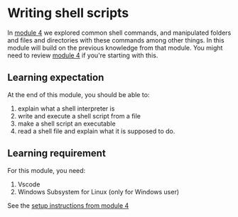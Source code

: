 # Writing shell scripts

In [module 4](../module_4/index.md) we explored common shell commands, and
manipulated folders and files and directories with these commands among other
things. In this module will build on the previous knowledge from that module.
You might need to review [module 4](../module_4/index.md) if you're starting
with this.

## Learning expectation

At the end of this module, you should be able to:

1. explain what a shell interpreter is
2. write and execute a shell script from a file
3. make a shell script an executable
4. read a shell file and explain what it is supposed to do.

## Learning requirement

For this module, you need:

1. Vscode
2. Windows Subsystem for Linux (only for Windows user)

See the [setup instructions from module 4](./../module_4/tools/index.md)
